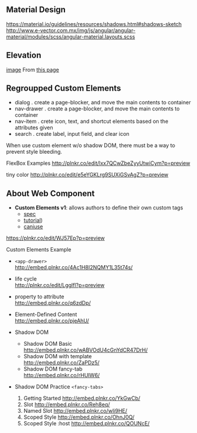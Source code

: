 ## Material Design
https://material.io/guidelines/resources/shadows.html#shadows-sketch
http://www.e-vector.com.mx/img/js/angular/angular-material/modules/scss/angular-material.layouts.scss

## Elevation 
[image](https://storage.googleapis.com/material-design/publish/material_v_12/assets/0Bzhp5Z4wHba3VG9SaVpNbkpHb2s/whatismaterial-3d-elevation2.png)
From [this page](https://material.io/guidelines/material-design/elevation-shadows.html#elevation-shadows-elevation-android)

## Regroupped Custom Elements

  * dialog
    . create a page-blocker, and move the main contents to container
  * nav-drawer
    . create a page-blocker, and move the main contents to container
  * nav-item
    . crete icon, text, and shortcut elements based on the attributes given 
  * search
    . create label, input field, and clear icon 

When use custom element w/o shadow DOM, there must be a way to prevent style bleeding.

FlexBox Examples
http://plnkr.co/edit/lxx7QCwZbeZyyUtwiCym?p=preview

tiny color
http://plnkr.co/edit/e5eYGKLrg9SUXiGSvAgZ?p=preview

## About Web Component

   - **Custom Elements v1**: allows authors to define their own custom tags 
     - [spec](https://w3c.github.io/webcomponents/spec/custom/)
     - [tutorial](https://developers.google.com/web/fundamentals/getting-started/primers/customelements))
     - [caniuse](http://caniuse.com/#feat=custom-elementsv1)

https://plnkr.co/edit/WJ57Ep?p=preview

Custom Elements Example
* `<app-drawer>`  
   http://embed.plnkr.co/4Ac1H8I2NQMY1L35t74s/
* life cycle   
  http://plnkr.co/edit/Lgglfl?p=preview
* property to attribute  
  http://embed.plnkr.co/q6zdDp/
* Element-Defined Content  
  http://embed.plnkr.co/pjeAhU/

* Shadow DOM
   * Shadow DOM Basic  
     http://embed.plnkr.co/wABVOdU4cGnYdCR47DrH/
   * Shadow DOM with template  
     http://embed.plnkr.co/ZaPDz5/
   * Shadow DOM fancy-tab  
     http://embed.plnkr.co/rHUIW6/

* Shadow DOM Practice `<fancy-tabs>`

  1. Getting Started http://embed.plnkr.co/YkGwCb/
  2. Slot http://embed.plnkr.co/Reh8eq/
  3. Named Slot http://embed.plnkr.co/wIi9HE/
  4. Scoped Style http://embed.plnkr.co/OhnJ0Q/
  5. Scoped Style :host http://embed.plnkr.co/QOUNcE/
